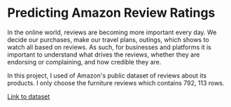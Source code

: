 # Predicting Amazon Review Ratings

In the online world, reviews are becoming more important every day. We decide our purchases, make our travel plans, outings, which shows to watch all based on reviews. As such, for businesses and platforms it is important to understand what drives the reviews, whether they are endorsing or complaining, and how credible they are.

In this project, I used of Amazon's public dataset of reviews about its products. I only choose the furniture reviews which contains 792, 113 rows. 

[Link to dataset](https://s3.amazonaws.com/amazon-reviews-pds/tsv/index.txt)
